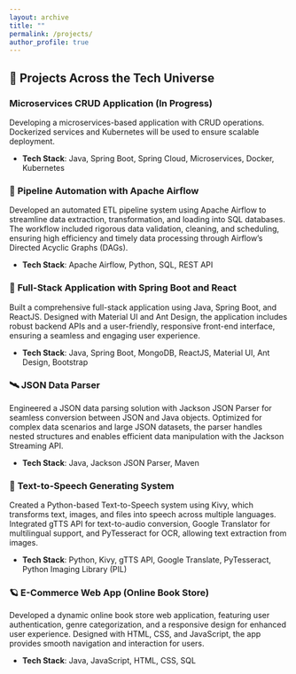 ```yaml
---
layout: archive
title: ""
permalink: /projects/
author_profile: true
---
```


## 🚀 **Projects Across the Tech Universe**

### **Microservices CRUD Application (In Progress)**
Developing a microservices-based application with CRUD operations. Dockerized services and Kubernetes will be used to ensure scalable deployment.

- **Tech Stack**: Java, Spring Boot, Spring Cloud, Microservices, Docker, Kubernetes

### 🌌 **Pipeline Automation with Apache Airflow**
Developed an automated ETL pipeline system using Apache Airflow to streamline data extraction, transformation, and loading into SQL databases. The workflow included rigorous data validation, cleaning, and scheduling, ensuring high efficiency and timely data processing through Airflow’s Directed Acyclic Graphs (DAGs).

- **Tech Stack**: Apache Airflow, Python, SQL, REST API

### 🌌 **Full-Stack Application with Spring Boot and React**
Built a comprehensive full-stack application using Java, Spring Boot, and ReactJS. Designed with Material UI and Ant Design, the application includes robust backend APIs and a user-friendly, responsive front-end interface, ensuring a seamless and engaging user experience.

- **Tech Stack**: Java, Spring Boot, MongoDB, ReactJS, Material UI, Ant Design, Bootstrap

### 🛰️ **JSON Data Parser**
Engineered a JSON data parsing solution with Jackson JSON Parser for seamless conversion between JSON and Java objects. Optimized for complex data scenarios and large JSON datasets, the parser handles nested structures and enables efficient data manipulation with the Jackson Streaming API.

- **Tech Stack**: Java, Jackson JSON Parser, Maven

### 🌠 **Text-to-Speech Generating System**
Created a Python-based Text-to-Speech system using Kivy, which transforms text, images, and files into speech across multiple languages. Integrated gTTS API for text-to-audio conversion, Google Translator for multilingual support, and PyTesseract for OCR, allowing text extraction from images.

- **Tech Stack**: Python, Kivy, gTTS API, Google Translate, PyTesseract, Python Imaging Library (PIL)

### 🪐 **E-Commerce Web App (Online Book Store)**
Developed a dynamic online book store web application, featuring user authentication, genre categorization, and a responsive design for enhanced user experience. Designed with HTML, CSS, and JavaScript, the app provides smooth navigation and interaction for users.

- **Tech Stack**: Java, JavaScript, HTML, CSS, SQL
